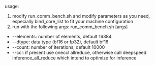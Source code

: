 usage:
1. modify run_comm_bench.sh and modify parameters as you need, especially bind_core_list to fit your machine configuration
2. run with the following args:
    run_comm_bench.sh [args]
* --elements: number of elements, default 16384
* --dtype: data type (bf16 or fp32), default bf16
* --count: number of iterations, default 10000
* --ccl: if present use oneccl allreduce, otherwise call deepspeed inference_all_reduce which intend to optimize for inference
